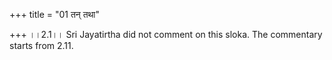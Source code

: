 +++
title = "01 तन् तथा"

+++
।।2.1।। Sri Jayatirtha did not comment on this sloka. The commentary
starts from 2.11.  
  
